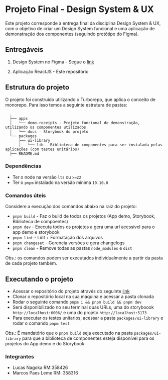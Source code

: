 # Projeto Final - Design System & UX

Este projeto corresponde à entrega final da disciplina Design System & UX, com o objetivo de criar um Design System funcional e uma aplicação de demonstração dos componentes (seguindo protótipo do Figma).

## Entregáveis
1. Design System no Figma - Segue o [link](https://www.figma.com/design/2AP52lIAU4ZBeMJMt77Clg/Fiap---Design-System?node-id=0-1&t=9BcuLXedduwEAqLE-1)

2. Aplicação ReactJS - Este repositório

## Estrutura do projeto

O projeto foi construído utilizando o Turborepo, que aplica o conceito de monorepo. Para isso temos a seguinte estrutura de pastas:

```shell
  .
  ├── apps
  │   └── demo-receipts - Projeto funcional de demonstração, utilizando os componentes utilizados
  │   └── docs - Storybook do projeto
  └── packages
      ├── ui-library
      │   └── lib - Biblioteca de componentes para ser instalada pelas aplicações (com testes unitários)
  ├── README.md
```

### Dependências
- Ter o node na versão `lts` ou `>=22`
- Ter o `pnpm` instalado na versão minima `10.10.0`

### Comandos úteis

Considere a execução dos comandos abaixo na raiz do projeto:
- `pnpm build` - Faz o build de todos os projetos (App demo, Storybook, Biblioteca de compoentes)
- `pnpm dev` - Executa todos os projetos a gera uma url acessível para o app demo e storybook
- `pnpm lint` - Lint + Formatação dos arquivos
- `pnpm changeset` - Gerencia versões e gera changelogs 
- `pnpm clean` - Remove todas as pastas `node_modules` e `dist`

Obs.: os comandos podem ser executados individualmente a partir da pasta de cada projeto também.

## Executando o projeto

- Acessar o repositório do projeto através do seguinte [link](https://github.com/lucasnagaoka/fiap-design-system-ux)
- Clonar o repositório local na sua máquina e acessar a pasta clonada
- Rodar o seguinte comando `pnpm i && pnpm build && pnpm dev`
- Será disponibilizado no seu terminal duas URLs, uma do storyboook `http://localhost:6006/` e uma do projeto `http://localhost:5173`
- Para executar os testes unitarios, acessar a pasta `packages/ui-library` e rodar o comando `pnpm test`

Obs.: É mandatório que o `pnpm build` seja executado na pasta `packages/ui-library` para que a biblioteca de componentes esteja disponível para os projetos do App demo e do Storybook.

### Integrantes
- Lucas Nagoka RM:358426 
- Marcos Paes Leme RM: 358316
